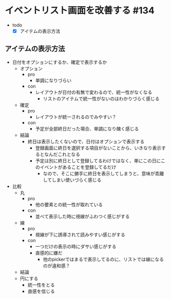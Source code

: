 # イベントリスト画面を改善する #134 

- todo
  - [x] アイテムの表示方法

## アイテムの表示方法

- 日付をオプションにするか、確定で表示するか
  - オプション
    - pro
      - 単調になりづらい
    - con
      - レイアウトが日付の有無で変わるので、統一性がなくなる
        - リストのアイテムで統一性がないのはわかりづらく感じる
  - 確定
    - pro
      - レイアウトが統一されるのでみやすい？
    - con
      - 予定が全部終日だった場合、単調になり醜く感じる
  - 結論
    - 終日は表示したくないので、日付はオプションで表示する
      - 登録画面に終日を選択する項目がないことから、いきなり表示するとなんだこれとなる
      - 予定は別に終日として登録してるわけではなく、単にこの日にこのイベントがあることを登録してるだけ
        - なので、そこに勝手に終日を表示してしまうと、意味が乖離してしまい使いづらく感じる
- 比較
  - 丸
    - pro
      - 他の要素との統一性が取れている
    - con
      - 並べて表示した時に視線がふわつく感じがする
  - 線
    - pro
      - 視線が下に誘導されて読みやすい感じがする
    - con
      - 一つだけの表示の時にダサい感じがする
      - 直感的に嫌だ
        - 他のpickerではまるで表示してるのに、リストでは線になるのが違和感？
  - 結論
  - 円にする
    - 統一性をとる
    - 直感を信じる